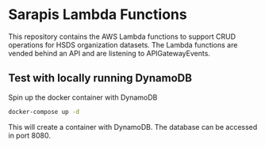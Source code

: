 # Sarapis Lambda Functions
This repository contains the AWS Lambda functions to support CRUD operations for HSDS organization datasets. The Lambda
functions are vended behind an API and are listening to APIGatewayEvents.

## Test with locally running DynamoDB
Spin up the docker container with DynamoDB
```bash
docker-compose up -d
```
This will create a container with DynamoDB. The database can be accessed in port 8080.